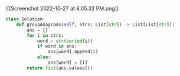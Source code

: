 ![[Screenshot 2022-10-27 at 8.05.32 PM.png]]

```Python
class Solution:
    def groupAnagrams(self, strs: List[str]) -> List[List[str]]:
        ans = {}
        for i in strs:
            word = str(sorted(i))
            if word in ans:
                ans[word].append(i)
            else:
                ans[word] = [i]
        return list(ans.values())
```